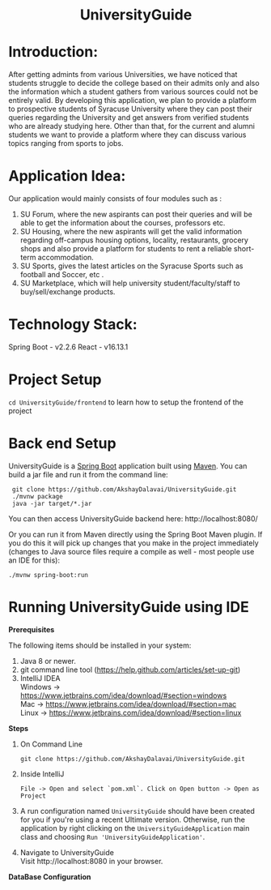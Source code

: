 # <h1 align="center">UniversityGuide</h1>

# Introduction: 

After getting admints from various Universities, we have noticed that students struggle to decide the college based on their admits only and also the information which a student gathers from various sources could not be entirely valid. By developing this application, we plan to provide a platform to prospective students of Syracuse University where they can post their queries regarding the University and get answers from verified students who are already studying here. Other than that, for the current and alumni students we want to provide a platform where they can discuss various topics ranging from sports to jobs.

# Application Idea:

Our application would mainly consists of four modules such as :
1.	SU Forum, where the new aspirants can post their queries and will be able to get the information about the courses, professors etc.  
2.	SU Housing, where the new aspirants will get the valid information regarding off-campus housing options, locality, restaurants, grocery shops and also provide a platform for students to rent a reliable short-term accommodation.
3.	SU Sports, gives the latest articles on the Syracuse Sports such as football and Soccer, etc .
4.	SU Marketplace, which will help university student/faculty/staff to buy/sell/exchange products.

# Technology  Stack:
Spring Boot - v2.2.6
React - v16.13.1

# Project Setup
`cd UniversityGuide/frontend` to learn how to setup the frontend of the project <br>

# Back end Setup

UniversityGuide is a [Spring Boot](https://spring.io/projects/spring-boot) application built using [Maven](https://maven.apache.org/). 
You can build a jar file and run it from the command line:
```$xslt
 git clone https://github.com/AkshayDalavai/UniversityGuide.git
 ./mvnw package
 java -jar target/*.jar
```
You can then access UniversityGuide backend here: http://localhost:8080/

Or you can run it from Maven directly using the Spring Boot Maven plugin. If you do this it will pick up changes that 
you make in the project immediately (changes to Java source files require a 
compile as well - most people use an IDE for this):
```$xslt
./mvnw spring-boot:run
```

# Running UniversityGuide using IDE
**Prerequisites** <br>

The following items should be installed in your system:<br>

1. Java 8 or newer.
2. git command line tool (https://help.github.com/articles/set-up-git)
3. IntelliJ IDEA <br>
    Windows -> https://www.jetbrains.com/idea/download/#section=windows <br>
    Mac -> https://www.jetbrains.com/idea/download/#section=mac <br>
    Linux -> https://www.jetbrains.com/idea/download/#section=linux
    
**Steps** <br>
1. On Command Line
    ```$xslt
    git clone https://github.com/AkshayDalavai/UniversityGuide.git
    ```
2. Inside IntelliJ
    ```$xslt
    File -> Open and select `pom.xml`. Click on Open button -> Open as Project
    ```
3. A run configuration named `UniversityGuide` should have been created for you if you're using a recent 
Ultimate version. Otherwise, run the application by right clicking on the `UniversityGuideApplication` main class and 
choosing `Run 'UniversityGuideApplication'`.

4. Navigate to UniversityGuide <br>
    Visit http://localhost:8080 in your browser.
    
**DataBase Configuration** <br>
